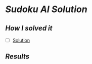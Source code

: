 # ***Sudoku AI Solution***

## ***How I solved it***
- [ ] [Solution](./Projects/1_Solve_Sudoku)

## ***Results***
